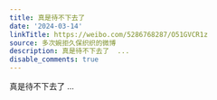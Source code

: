 ```yaml
---
title: 真是待不下去了
date: '2024-03-14'
linkTitle: https://weibo.com/5286768287/O51GVCR1z
source: 多次婉拒久保织织的微博
description: 真是待不下去了  ...
disable_comments: true
---
```

真是待不下去了  ...